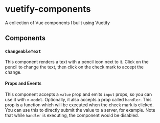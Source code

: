 # vuetify-components
A collection of Vue components I built using Vuetify

## Components

### `ChangeableText`
This component renders a text with a pencil icon next to it. Click on the pencil to change the text, then click on the check mark to accept the change.
#### Props and Events
This component accepts a `value` prop and emits `input` props, so you can use it with `v-model`. Optionally, it also accepts a prop called `handler`. This prop is a function which will be executed when the check mark is clicked. You can use this to directly submit the value to a server, for example. Note that while `handler` is executing, the component would be disabled.
